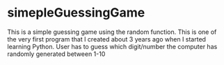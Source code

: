 # simepleGuessingGame

This is a simple guessing game using the random function. This is one of the very first program that I created about 3 years ago when I started learning Python. User has to guess which digit/number the computer has randomly generated between 1-10
